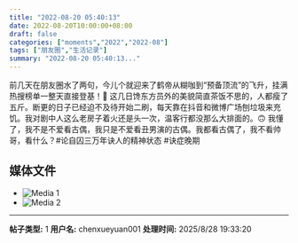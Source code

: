 ```yaml
---
title: "2022-08-20 05:40:13"
date: 2022-08-20T10:00:00+08:00
draft: false
categories: ["moments","2022","2022-08"]
tags: ["朋友圈","生活记录"]
summary: "2022-08-20 05:40:13..."
---
```


前几天在朋友圈水了两句，今儿个就迎来了鹤帝从糊咖到“预备顶流”的飞升，挂满热搜榜单一整天直接登基！🤤 这几日馋东方员外的美貌简直茶饭不思的，人都瘦了五斤。断更的日子已经迫不及待开始二刷，每天靠在抖音和微博广场刨垃圾来充饥。我对剧中人这么老房子着火还是头一次，温客行都没那么大排面的。🙃 我懂了，我不是不爱看古偶，我只是不爱看丑男演的古偶。我都看古偶了，我不看帅哥，看什么？
​
​#论自囚三万年诀人的精神状态
​#诀症晚期

## 媒体文件

- ![Media 1](/Moments/photos/2022-08-20/202208200540130.jpg)
- ![Media 2](/Moments/photos/2022-08-20/202208200540131.jpg)

---

**帖子类型:** 1
**用户名:** chenxueyuan001
**处理时间:** 2025/8/28 19:33:20